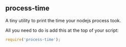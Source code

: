 ## process-time

A tiny utility to print the time your nodejs process took.

All you need to do is add this at the top of your script:

```js
require('process-time');
```
